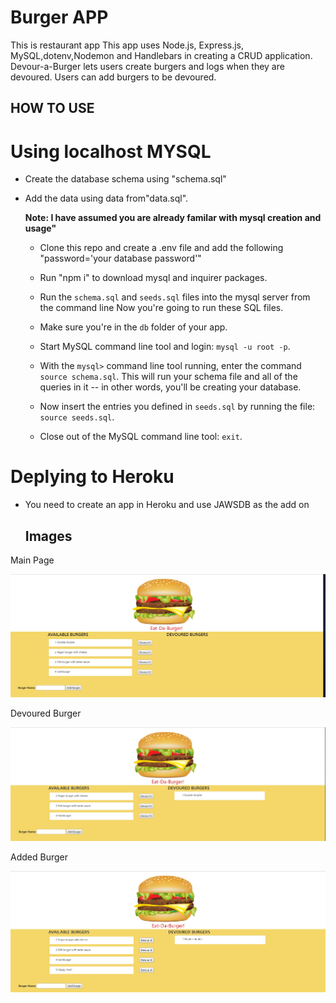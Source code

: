 # Burger APP
This is restaurant app 
This app uses  Node.js, Express.js, MySQL,dotenv,Nodemon and Handlebars in creating a CRUD application. Devour-a-Burger lets users create burgers and logs when they are devoured. 
Users can add burgers to be devoured.

## HOW TO USE
# Using localhost MYSQL
* Create the database schema using "schema.sql"
* Add the data using data from"data.sql".

   **Note: I have assumed you are already familar with mysql creation and usage"**
   * Clone this repo and create a .env file and add the following "password='your database password'"
   * Run "npm i" to download mysql and inquirer packages.
   * Run the `schema.sql` and `seeds.sql` files into the mysql server from the command line
         Now you're going to run these SQL files.

   * Make sure you're in the `db` folder of your app.

   * Start MySQL command line tool and login: `mysql -u root -p`.

   * With the `mysql>` command line tool running, enter the command `source schema.sql`. This will run your schema file and all of the queries in it -- in other words, you'll be creating your database.

   * Now insert the entries you defined in `seeds.sql` by running the file: `source seeds.sql`.

   * Close out of the MySQL command line tool: `exit`.
# Deplying to Heroku
* You need to create an app in Heroku and use JAWSDB as the add on
   ## Images
Main Page

   ![Main Page](./Public/assets/img/Main.jpg)

Devoured Burger

![Devoured Page](./Public/assets/img/Devoured.jpg)

Added Burger

![Added Page](./Public/assets/img/Add.jpg)

